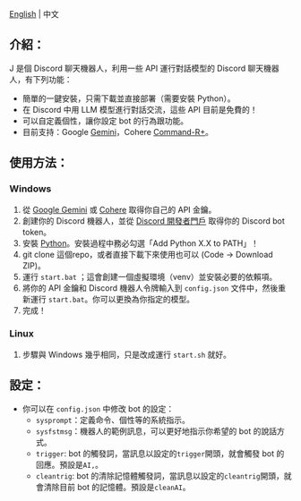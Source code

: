 [English](https://github.com/mushinbush/discord-bot-hakka/blob/main/.github/readme.md) | 中文

## 介紹：

J 是個 Discord 聊天機器人，利用一些 API 運行對話模型的 Discord 聊天機器人，有下列功能：

- 簡單的一鍵安裝，只需下載並直接部署（需要安裝 Python）。
- 在 Discord 中用 LLM 模型進行對話交流，這些 API 目前是免費的！
- 可以自定義個性，讓你設定 bot 的行為跟功能。
- 目前支持：Google [Gemini](https://ai.google.dev/gemini-api)，Cohere [Command-R+](https://docs.cohere.com/docs/rate-limits)。

## 使用方法：
### Windows
1. 從 [Google Gemini](https://ai.google.dev/gemini-api) 或 [Cohere](https://dashboard.cohere.com) 取得你自己的 API 金鑰。
2. 創建你的 Discord 機器人，並從 [Discord 開發者門戶](https://discord.com/developers/applications) 取得你的 Discord bot token。
3. 安裝 [Python](https://www.python.org/)。安裝過程中務必勾選「Add Python X.X to PATH」！
4. git clone 這個repo，或者直接下載下來使用也可以 (Code -> Download ZIP)。
5. 運行 `start.bat` ；這會創建一個虛擬環境（venv）並安裝必要的依賴項。
6. 將你的 API 金鑰和 Discord 機器人令牌輸入到 `config.json` 文件中，然後重新運行 `start.bat`。你可以更換為你指定的模型。
7. 完成！
### Linux
1. 步驟與 Windows 幾乎相同，只是改成運行 `start.sh` 就好。

## 設定：

- 你可以在 `config.json` 中修改 bot 的設定：
  - `sysprompt`：定義命令、個性等的系統指示。
  - `sysfstmsg`：機器人的範例訊息，可以更好地指示你希望的 bot 的說話方式。
  - `trigger`: bot 的觸發詞，當訊息以設定的`trigger`開頭，就會觸發 bot 的回應。預設是`AI,`。
  - `cleantrig`: bot 的清除記憶體觸發詞，當訊息以設定的`cleantrig`開頭，就會清除目前 bot 的記憶體。預設是`cleanAI`。
